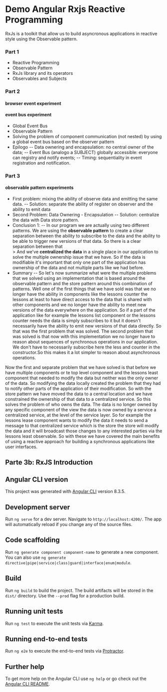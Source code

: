 # Demo Angular Rxjs Reactive Programming

RxJs is a toolkit that allow us to build asyncronous applications in reactive style using the Observable pattern.

### Part 1
- Reactive Programming
- Observable Pattern
- RxJs library and its operators
- Observables and Subjects

### Part 2
#### browser event experiment
#### event bus experiment
- Global Event Bus
- Observable Pattern
- Solving the problem of component communication (not nested) by using a global event bus based on the observer pattern 
- Epilogo
-- Data ownering and encapsulation: no central owner of the data;
-- Event Bus (analogo a SUBJECT) globally accessible: everyone can registry and notify events;
-- Timing: sequentiality in event registration and notification.

### Part 3
#### observable pattern experiments
- First problem: mixing the ability of observe data and emitting the same data.
-- Solution: separate the ability of register on observer and the ability to emit data
- Second Problem: Data Ownering - Encapsulation
-- Solution: centralize the data with Data store pattern.
- Conclusion 1:
-- In our program we are actually using two different patterns. We are using the <b>observable pattern</b> to create a clear separation between the ability to subscribe to the data and the ability to be able to trigger new versions of that data. So there is a clear separation between that <br/>> 
And we've <b>centralized the data</b> in a single place in our application to solve the multiple ownership issue that we have. So if the data is modifiable it's important that only one part of the application has ownership of the data and not multiple parts like we had before.
- Summary
-- So let's now summarize what were the multiple problems that we solved using an implementation that is based around the observable pattern and the store pattern around this combination of patterns. 
Well one of the first things that we have sold was that we no longer have the ability in components like the lessons counter the lessons at least to have direct access to the data that is shared with other components and we no longer have the ability to meet new versions of the data everywhere on the application. So if a part of the application like for example the lessons list component or the lessons counter needs the data is simply subscribes to it but it doesn't necessarily have the ability to emit new versions  of that data directly. So that was the first problem that was solved.
The second problem that was solved is that now with this implementation we no longer have to reason about sequences of synchronous operations in our application. We don't have to necessarily subscribe here the less and counter in the constructor.So this makes it a lot simpler to reason about asynchronous operations.

Now the first and separate problem that we have solved is that before we have multiple components or te top level component and the lessons least component that needed to modify the data but neither was the only owner of the data. So modifying the data locally created the problem that they had to notify other parts of the application of their modification. So with the store pattern we have moved the data to a central location and we have constrained the ownership of that data to a centralized service. So this solves the problem of who owns the data. The data is no longer owned by any specific component of the view the data is now owned by a service a centralized service, at the level of the service layer. So for example the lessons lease component wants to modify the data it needs to send a message to that centralized service which is the store the store will modify the data and it will broadcast those changes to any interested parties via the lessons least observable.
So with these we have covered the main benefits of using a reactive approach for building a synchronous applications like user interfaces.

## Parte 3b: RxJS Introduction

## Angular CLI version 

This project was generated with [Angular CLI](https://github.com/angular/angular-cli) version 8.3.5.

## Development server

Run `ng serve` for a dev server. Navigate to `http://localhost:4200/`. The app will automatically reload if you change any of the source files.

## Code scaffolding

Run `ng generate component component-name` to generate a new component. You can also use `ng generate directive|pipe|service|class|guard|interface|enum|module`.

## Build

Run `ng build` to build the project. The build artifacts will be stored in the `dist/` directory. Use the `--prod` flag for a production build.

## Running unit tests

Run `ng test` to execute the unit tests via [Karma](https://karma-runner.github.io).

## Running end-to-end tests

Run `ng e2e` to execute the end-to-end tests via [Protractor](http://www.protractortest.org/).

## Further help

To get more help on the Angular CLI use `ng help` or go check out the [Angular CLI README](https://github.com/angular/angular-cli/blob/master/README.md).
